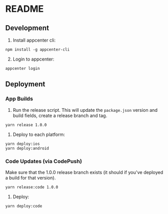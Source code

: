 # README

## Development

1. Install appcenter cli:

```
npm install -g appcenter-cli
```

2. Login to appcenter:

```
appcenter login
```

## Deployment

### App Builds

1. Run the release script. This will update the `package.json` version and build fields, create a release branch and tag.

```
yarn release 1.0.0
```

1. Deploy to each platform:

```
yarn deploy:ios
yarn deploy:android
```

### Code Updates (via CodePush)

Make sure that the 1.0.0 release branch exists (it should if you've deployed a build for that version).

```
yarn release:code 1.0.0
```

1. Deploy:

```
yarn deploy:code
```
